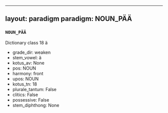 
---
layout: paradigm
paradigm: NOUN_PÄÄ
---
### ` NOUN_PÄÄ `

Dictionary class 18 ä
* grade_dir: weaken
* stem_vowel: ä
* kotus_av: None
* pos: NOUN
* harmony: front
* upos: NOUN
* kotus_tn: 18
* plurale_tantum: False
* clitics: False
* possessive: False
* stem_diphthong: None

